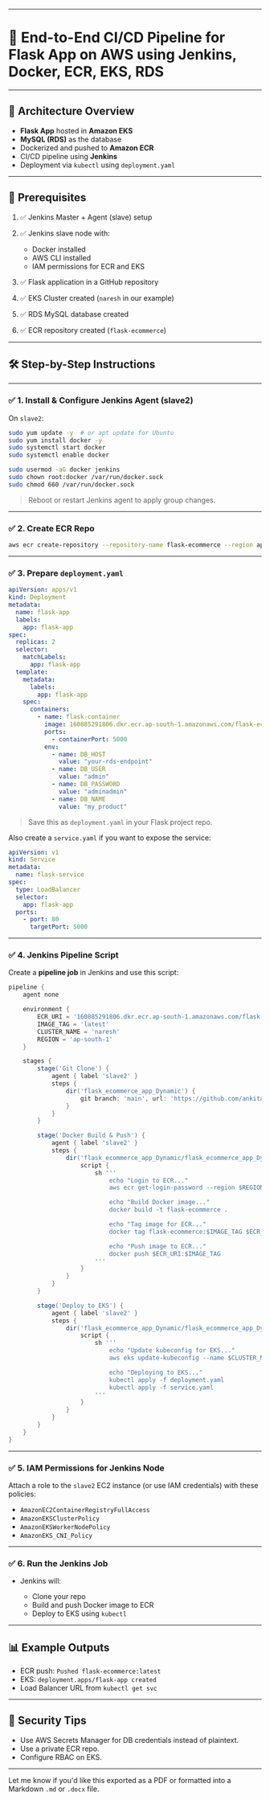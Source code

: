 

---

# 📘 **End-to-End CI/CD Pipeline for Flask App on AWS using Jenkins, Docker, ECR, EKS, RDS**

---

## 🧱 **Architecture Overview**

* **Flask App** hosted in **Amazon EKS**
* **MySQL (RDS)** as the database
* Dockerized and pushed to **Amazon ECR**
* CI/CD pipeline using **Jenkins**
* Deployment via `kubectl` using `deployment.yaml`

---

## 🔧 Prerequisites

1. ✅ Jenkins Master + Agent (slave) setup
2. ✅ Jenkins slave node with:

   * Docker installed
   * AWS CLI installed
   * IAM permissions for ECR and EKS
3. ✅ Flask application in a GitHub repository
4. ✅ EKS Cluster created (`naresh` in our example)
5. ✅ RDS MySQL database created
6. ✅ ECR repository created (`flask-ecommerce`)

---

## 🛠 Step-by-Step Instructions

---

### ✅ 1. **Install & Configure Jenkins Agent (slave2)**

On `slave2`:

```bash
sudo yum update -y  # or apt update for Ubuntu
sudo yum install docker -y
sudo systemctl start docker
sudo systemctl enable docker

sudo usermod -aG docker jenkins
sudo chown root:docker /var/run/docker.sock
sudo chmod 660 /var/run/docker.sock
```

> Reboot or restart Jenkins agent to apply group changes.

---

### ✅ 2. **Create ECR Repo**

```bash
aws ecr create-repository --repository-name flask-ecommerce --region ap-south-1
```

---

### ✅ 3. **Prepare `deployment.yaml`**

```yaml
apiVersion: apps/v1
kind: Deployment
metadata:
  name: flask-app
  labels:
    app: flask-app
spec:
  replicas: 2
  selector:
    matchLabels:
      app: flask-app
  template:
    metadata:
      labels:
        app: flask-app
    spec:
      containers:
        - name: flask-container
          image: 160885291806.dkr.ecr.ap-south-1.amazonaws.com/flask-ecommerce:latest
          ports:
            - containerPort: 5000
          env:
            - name: DB_HOST
              value: "your-rds-endpoint"
            - name: DB_USER
              value: "admin"
            - name: DB_PASSWORD
              value: "adminadmin"
            - name: DB_NAME
              value: "my_product"
```

> Save this as `deployment.yaml` in your Flask project repo.

Also create a `service.yaml` if you want to expose the service:

```yaml
apiVersion: v1
kind: Service
metadata:
  name: flask-service
spec:
  type: LoadBalancer
  selector:
    app: flask-app
  ports:
    - port: 80
      targetPort: 5000
```

---

### ✅ 4. **Jenkins Pipeline Script**

Create a **pipeline job** in Jenkins and use this script:

```groovy
pipeline {
    agent none

    environment {
        ECR_URI = '160885291806.dkr.ecr.ap-south-1.amazonaws.com/flask-ecommerce'
        IMAGE_TAG = 'latest'
        CLUSTER_NAME = 'naresh'
        REGION = 'ap-south-1'
    }

    stages {
        stage('Git Clone') {
            agent { label 'slave2' }
            steps {
                dir('flask_ecommerce_app_Dynamic') {
                    git branch: 'main', url: 'https://github.com/ankitalodha05/PythonFlaskProjecteCoomerece.git'
                }
            }
        }

        stage('Docker Build & Push') {
            agent { label 'slave2' }
            steps {
                dir('flask_ecommerce_app_Dynamic/flask_ecommerce_app_Dynamic') {
                    script {
                        sh '''
                            echo "Login to ECR..."
                            aws ecr get-login-password --region $REGION | docker login --username AWS --password-stdin $ECR_URI

                            echo "Build Docker image..."
                            docker build -t flask-ecommerce .

                            echo "Tag image for ECR..."
                            docker tag flask-ecommerce:$IMAGE_TAG $ECR_URI:$IMAGE_TAG

                            echo "Push image to ECR..."
                            docker push $ECR_URI:$IMAGE_TAG
                        '''
                    }
                }
            }
        }

        stage('Deploy to EKS') {
            agent { label 'slave2' }
            steps {
                dir('flask_ecommerce_app_Dynamic/flask_ecommerce_app_Dynamic') {
                    script {
                        sh '''
                            echo "Update kubeconfig for EKS..."
                            aws eks update-kubeconfig --name $CLUSTER_NAME --region $REGION

                            echo "Deploying to EKS..."
                            kubectl apply -f deployment.yaml
                            kubectl apply -f service.yaml
                        '''
                    }
                }
            }
        }
    }
}
```

---

### ✅ 5. **IAM Permissions for Jenkins Node**

Attach a role to the `slave2` EC2 instance (or use IAM credentials) with these policies:

* `AmazonEC2ContainerRegistryFullAccess`
* `AmazonEKSClusterPolicy`
* `AmazonEKSWorkerNodePolicy`
* `AmazonEKS_CNI_Policy`

---

### ✅ 6. **Run the Jenkins Job**

* Jenkins will:

  * Clone your repo
  * Build and push Docker image to ECR
  * Deploy to EKS using `kubectl`

---

## 📊 Example Outputs

* ECR push: `Pushed flask-ecommerce:latest`
* EKS: `deployment.apps/flask-app created`
* Load Balancer URL from `kubectl get svc`

---

## 🔐 Security Tips

* Use AWS Secrets Manager for DB credentials instead of plaintext.
* Use a private ECR repo.
* Configure RBAC on EKS.

---

Let me know if you'd like this exported as a PDF or formatted into a Markdown `.md` or `.docx` file.
